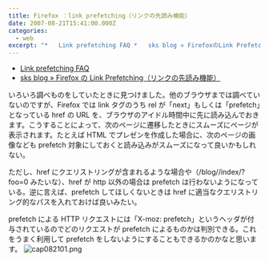 ```yaml
---
title: Firefox ：link prefetching（リンクの先読み機能）
date: 2007-08-21T15:41:00.000Z
categories:
  - web
excerpt: "*   Link prefetching FAQ *   sks blog » FirefoxのLink Prefetching（リンクの先読み機能）"
---
```


- [Link prefetching FAQ](http://developer.mozilla.org/ja/docs/Link_prefetching_FAQ)
- [sks blog » Firefox の Link Prefetching（リンクの先読み機能）](http://sks.s201.xrea.com/blog/archives/413)

いろいろ調べものをしていたときに見つけました。他のブラウザまでは調べていないのですが、Firefox では link タグのうち rel が「next」もしくは「prefetch」となっている href の URL を、ブラウザのアイドル時間中に先に読み込んでおきます。こうすることによって、次のページに遷移したときにスムーズにページが表示されます。たとえば HTML でプレゼンを作成した場合に、次のページの画像なども prefetch 対象にしておくと読み込みがスムーズになって良いかもしれない。

ただし、href にクエリストリングが含まれるような場合や（/blog//index/?foo=0 みたいな）、href が http 以外の場合は prefetch は行わないようになっている。逆に言えば、prefetch してほしくないときは href に適当なクエリストリング的なパスを入れておけば良いみたい。

prefetch による HTTP リクエストには「X-moz: prefetch」というヘッダが付与されているのでどのリクエストが prefetch によるものかは判別できる。これをうまく利用して prefetch をしないようにすることもできるかのかなと思います。 ![cap082101.png](/blog//assets/i/2007/08/cap082101.png)
